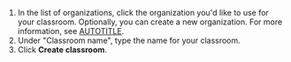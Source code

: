 1. In the list of organizations, click the organization you'd like to use for your classroom. Optionally, you can create a new organization. For more information, see [AUTOTITLE](/organizations/collaborating-with-groups-in-organizations/creating-a-new-organization-from-scratch).
1. Under "Classroom name", type the name for your classroom.
1. Click **Create classroom**.
